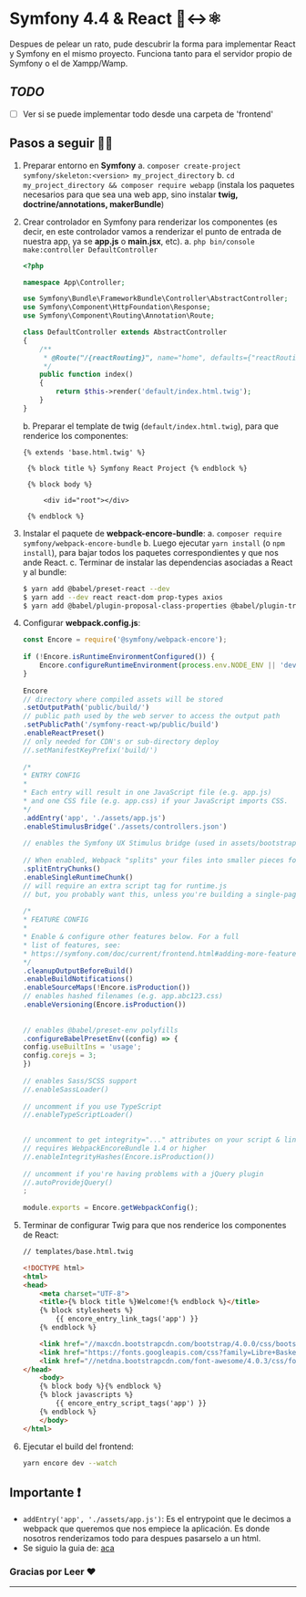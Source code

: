 # Symfony 4.4 & React 🎷↔⚛
Despues de pelear un rato, pude descubrir la forma para implementar React y Symfony en el mismo proyecto.
Funciona tanto para el servidor propio de Symfony o el de Xampp/Wamp.

***TODO***
---
 - [ ] Ver si se puede implementar todo desde una carpeta de 'frontend'
 ## Pasos a seguir 🚶‍♂️

1. Preparar entorno en **Symfony**
	a. ``
composer create-project symfony/skeleton:<version> my_project_directory
``
	b. `cd my_project_directory && composer require webapp` (instala los paquetes necesarios para que sea una web app, sino instalar **twig, doctrine/annotations, makerBundle**)
2. Crear controlador en Symfony para renderizar los componentes (es decir, en este controlador vamos a renderizar el punto de entrada de nuestra app, ya se **app.js** o **main.jsx**, etc).
	a. `php bin/console make:controller DefaultController`
	````php
	<?php
    
	namespace App\Controller;
    
	use Symfony\Bundle\FrameworkBundle\Controller\AbstractController;
	use Symfony\Component\HttpFoundation\Response;
	use Symfony\Component\Routing\Annotation\Route;
    
	class DefaultController extends AbstractController
	{
	    /**
	     * @Route("/{reactRouting}", name="home", defaults={"reactRouting": null})
	     */
	    public function index()
	    {
	        return $this->render('default/index.html.twig');
	    }
	}
	````
	b. Preparar el template de twig (`default/index.html.twig`), para que renderice los componentes:
	````twig
	{% extends 'base.html.twig' %}
    
	 {% block title %} Symfony React Project {% endblock %}
    
	 {% block body %}
    
	     <div id="root"></div>
    
	 {% endblock %}
	````
3. Instalar el paquete de **webpack-encore-bundle**:
	a. `composer require symfony/webpack-encore-bundle`
	b. Luego ejecutar  `yarn install` (o `npm install`), para bajar todos los paquetes correspondientes y que nos ande React.
	c. Terminar de instalar las dependencias asociadas a React y al bundle:
	````bash
	$ yarn add @babel/preset-react --dev
	$ yarn add --dev react react-dom prop-types axios
	$ yarn add @babel/plugin-proposal-class-properties @babel/plugin-transform-runtime
	````
4. Configurar **webpack.config.js**:
	````js
	const Encore = require('@symfony/webpack-encore');  
  
	if (!Encore.isRuntimeEnvironmentConfigured()) {  
		Encore.configureRuntimeEnvironment(process.env.NODE_ENV || 'dev');  
	}  
  
	Encore  
	// directory where compiled assets will be stored  
	.setOutputPath('public/build/')  
	// public path used by the web server to access the output path  
	.setPublicPath('/symfony-react-wp/public/build')  
	.enableReactPreset()  
	// only needed for CDN's or sub-directory deploy  
	//.setManifestKeyPrefix('build/')  
	  
	/*  
	* ENTRY CONFIG  
	*  
	* Each entry will result in one JavaScript file (e.g. app.js)  
	* and one CSS file (e.g. app.css) if your JavaScript imports CSS.  
	*/  
	.addEntry('app', './assets/app.js')  
	.enableStimulusBridge('./assets/controllers.json')  
	  
	// enables the Symfony UX Stimulus bridge (used in assets/bootstrap.js)  
	  
	// When enabled, Webpack "splits" your files into smaller pieces for greater 	optimization.  
	.splitEntryChunks()  
	.enableSingleRuntimeChunk()  
	// will require an extra script tag for runtime.js  
	// but, you probably want this, unless you're building a single-page app  
  
	/*  
	* FEATURE CONFIG  
	*  
	* Enable & configure other features below. For a full  
	* list of features, see:  
	* https://symfony.com/doc/current/frontend.html#adding-more-features  
	*/  
	.cleanupOutputBeforeBuild()  
	.enableBuildNotifications()  
	.enableSourceMaps(!Encore.isProduction())  
	// enables hashed filenames (e.g. app.abc123.css)  
	.enableVersioning(Encore.isProduction())  
  
  
	// enables @babel/preset-env polyfills  
	.configureBabelPresetEnv((config) => {  
	config.useBuiltIns = 'usage';  
	config.corejs = 3;  
	})  
	  
	// enables Sass/SCSS support  
	//.enableSassLoader()  
  
	// uncomment if you use TypeScript  
	//.enableTypeScriptLoader()  
    
  
	// uncomment to get integrity="..." attributes on your script & link tags  
	// requires WebpackEncoreBundle 1.4 or higher  
	//.enableIntegrityHashes(Encore.isProduction())  
  
	// uncomment if you're having problems with a jQuery plugin  
	//.autoProvidejQuery()  
	;  
  
	module.exports = Encore.getWebpackConfig();
	````
5. Terminar de configurar Twig para que nos renderice los componentes de React:
	````html
	// templates/base.html.twig
    
	<!DOCTYPE html>
	<html>
	<head>
	    <meta charset="UTF-8">
	    <title>{% block title %}Welcome!{% endblock %}</title>
	    {% block stylesheets %}
	        {{ encore_entry_link_tags('app') }}
	    {% endblock %}
    
	    <link href="//maxcdn.bootstrapcdn.com/bootstrap/4.0.0/css/bootstrap.min.css" rel="stylesheet">
	    <link href="https://fonts.googleapis.com/css?family=Libre+Baskerville:400,700">
	    <link href="//netdna.bootstrapcdn.com/font-awesome/4.0.3/css/font-awesome.css" rel="stylesheet">
	</head>
		<body>
		{% block body %}{% endblock %}
		{% block javascripts %}
		    {{ encore_entry_script_tags('app') }}
		{% endblock %}
		</body>
	</html>
	````

6. Ejecutar el build del frontend:
	````bash
	yarn encore dev --watch
	````

## Importante ❗
* `addEntry('app', './assets/app.js')`: Es el entrypoint que le decimos a webpack que queremos que nos empiece la aplicación. Es donde nosotros renderizamos todo para despues pasarselo a un html.
* Se siguio la guia de: [aca](https://www.twilio.com/blog/building-a-single-page-application-with-symfony-php-and-react)
### Gracias por Leer ❤
---
